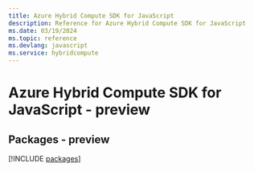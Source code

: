 ```yaml
---
title: Azure Hybrid Compute SDK for JavaScript
description: Reference for Azure Hybrid Compute SDK for JavaScript
ms.date: 03/19/2024
ms.topic: reference
ms.devlang: javascript
ms.service: hybridcompute
---
```

# Azure Hybrid Compute SDK for JavaScript - preview
## Packages - preview
[!INCLUDE [packages](hybrid-compute-index.md)]